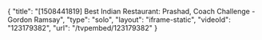 {
    "title": "[1508441819] Best Indian Restaurant: Prashad, Coach Challenge - Gordon Ramsay",
    "type": "solo",
    "layout": "iframe-static",
    "videoId": "123179382",
    "url": "\/tvpembed\/123179382"
}